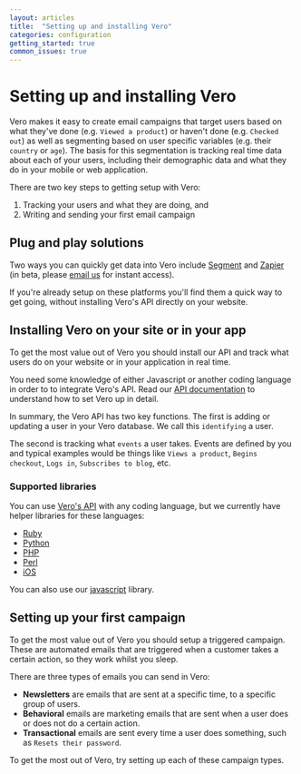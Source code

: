 ```yaml
---
layout: articles
title:  "Setting up and installing Vero"
categories: configuration
getting_started: true
common_issues: true
---
```


# Setting up and installing Vero

Vero makes it easy to create email campaigns that target users based on what they've done (e.g. `Viewed a product`) or haven't done (e.g. `Checked out`) as well as segmenting based on user specific variables (e.g. their `country` or `age`). The basis for this segmentation is tracking real time data about each of your users, including their demographic data and what they do in your mobile or web application.

There are two key steps to getting setup with Vero:

1. Tracking your users and what they are doing, and
2. Writing and sending your first email campaign

## Plug and play solutions

Two ways you can quickly get data into Vero include [Segment]({{site.data.links['segment']}}) and [Zapier]({{site.data.links['zapier']}}) (in beta, please [email us]({{site.data.links['email_us']}}) for instant access).

If you're already setup on these platforms you'll find them a quick way to get going, without installing Vero's API directly on your website.

## Installing Vero on your site or in your app

To get the most value out of Vero you should install our API and track what users do on your website or in your application in real time.

You need some knowledge of either Javascript or another coding language in order to to integrate Vero's API. Read our [API documentation]({{site.links.vero_api}}) to understand how to set Vero up in detail.

In summary, the Vero API has two key functions. The first is adding or updating a user in your Vero database. We call this `identifying` a user.

The second is tracking what `events` a user takes. Events are defined by you and typical examples would be things like `Views a product`, `Begins checkout`, `Logs in`, `Subscribes to blog`, etc.

### Supported libraries

You can use [Vero's API](http://www.getvero.com/api/) with any coding language, but we currently have helper libraries for these languages:

- [Ruby](http://www.getvero.com/api/ruby/)
- [Python](http://www.getvero.com/api/python/)
- [PHP](http://www.getvero.com/api/php/)
- [Perl](http://www.getvero.com/api/perl/)
- [iOS](http://www.getvero.com/api/ios/)

You can also use our [javascript](http://www.getvero.com/api/) library.

## Setting up your first campaign

To get the most value out of Vero you should setup a triggered campaign. These are automated emails that are triggered when a customer takes a certain action, so they work whilst you sleep.

There are three types of emails you can send in Vero:

- **Newsletters** are emails that are sent at a specific time, to a specific group of users.
- **Behavioral** emails are marketing emails that are sent when a user does or does not do a certain action.
- **Transactional** emails are sent every time a user does something, such as `Resets their password`.

To get the most out of Vero, try setting up each of these campaign types.
